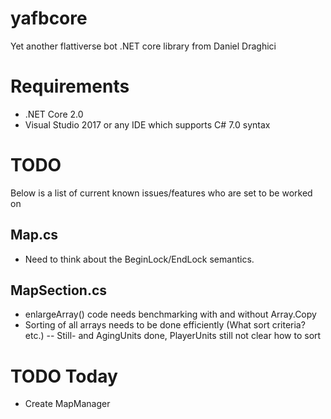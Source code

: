 # yafbcore
Yet another flattiverse bot .NET core library from Daniel Draghici

# Requirements
- .NET Core 2.0
- Visual Studio 2017 or any IDE which supports C# 7.0 syntax

# TODO
Below is a list of current known issues/features who are set to be worked on

## Map.cs
- Need to think about the BeginLock/EndLock semantics.

## MapSection.cs
- enlargeArray() code needs benchmarking with and without Array.Copy
- Sorting of all arrays needs to be done efficiently (What sort criteria? etc.)
-- Still- and AgingUnits done, PlayerUnits still not clear how to sort

# TODO Today
- Create MapManager